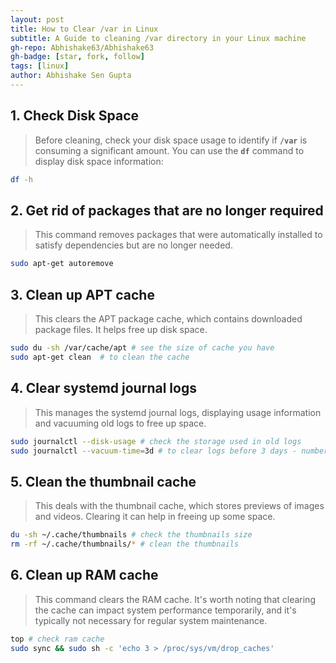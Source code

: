```yaml
---
layout: post
title: How to Clear /var in Linux
subtitle: A Guide to cleaning /var directory in your Linux machine
gh-repo: Abhishake63/Abhishake63
gh-badge: [star, fork, follow]
tags: [linux]
author: Abhishake Sen Gupta
---
```


## 1. Check Disk Space

> Before cleaning, check your disk space usage to identify if **`/var`** is consuming a significant amount. You can use the **`df`** command to display disk space information:
>

```bash
df -h
```

## 2. Get rid of packages that are no longer required

> This command removes packages that were automatically installed to satisfy dependencies but are no longer needed.
>

```bash
sudo apt-get autoremove
```

## 3. Clean up APT cache

> This clears the APT package cache, which contains downloaded package files. It helps free up disk space.
>

```bash
sudo du -sh /var/cache/apt # see the size of cache you have
sudo apt-get clean  # to clean the cache
```

## 4. Clear systemd journal logs

> This manages the systemd journal logs, displaying usage information and vacuuming old logs to free up space.
>

```bash
sudo journalctl --disk-usage # check the storage used in old logs
sudo journalctl --vacuum-time=3d # to clear logs before 3 days - number before d can be changed
```

## 5. Clean the thumbnail cache

> This deals with the thumbnail cache, which stores previews of images and videos. Clearing it can help in freeing up some space.
>

```bash
du -sh ~/.cache/thumbnails # check the thumbnails size
rm -rf ~/.cache/thumbnails/* # clean the thumbnails
```

## 6. Clean up RAM cache

> This command clears the RAM cache. It's worth noting that clearing the cache can impact system performance temporarily, and it's typically not necessary for regular system maintenance.
>

```bash
top # check ram cache
sudo sync && sudo sh -c 'echo 3 > /proc/sys/vm/drop_caches'
```